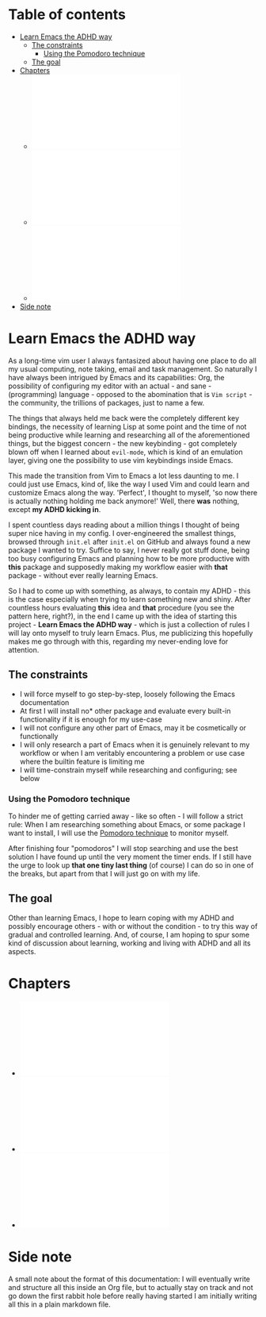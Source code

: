 # Table of contents
- [Learn Emacs the ADHD way](#learn-emacs-the-adhd-way)
  * [The constraints](#the-constraints)
    + [Using the Pomodoro technique](#using-the-pomodoro-technique)
  * [The goal](#the-goal)
- [Chapters](#chapters)
  * ![First steps](docs/01-first-steps.md)
  * ![First customizations](docs/02-first-customizations.md)
  * ![Package installation](docs/03-package-installation.md)
- [Side note](#side-note)

# Learn Emacs the ADHD way  
As a long-time vim user I always fantasized about having one place to do all my usual computing, note taking, email and task management. So naturally I have always been intrigued by Emacs and its capabilities: Org, the possibility of configuring my editor with an actual - and sane - (programming) language - opposed to the abomination that is `Vim script` - the community, the trillions of packages, just to name a few.  

The things that always held me back were the completely different key bindings, the necessity of learning Lisp at some point and the time of not being productive while learning and researching all of the aforementioned things, but the biggest concern - the new keybinding - got completely blown off when I learned about `evil-mode`, which is kind of an emulation layer, giving one the possibility to use vim keybindings inside Emacs.  

This made the transition from Vim to Emacs a lot less daunting to me. I could just use Emacs, kind of, like the way I used Vim and could learn and customize Emacs along the way. 'Perfect', I thought to myself, 'so now there is actually nothing holding me back anymore!' Well, there **was** nothing, except **my ADHD kicking in**.  

I spent countless days reading about a million things I thought of being super nice having in my config. I over-engineered the smallest things, browsed through `init.el` after `init.el` on GitHub and always found a new package I wanted to try. Suffice to say, I never really got stuff done, being too busy configuring Emacs and planning how to be more productive with **this** package and supposedly making my workflow easier with **that** package - without ever really learning Emacs.  

So I had to come up with something, as always, to contain my ADHD - this is the case especially when trying to learn something new and shiny. After countless hours evaluating **this** idea and **that** procedure (you see the pattern here, right?), in the end I came up with the idea of starting this project - **Learn Emacs the ADHD way** - which is just a collection of rules I will lay onto myself to truly learn Emacs. Plus, me publicizing this hopefully makes me go through with this, regarding my never-ending love for attention.  

## The constraints  
* I will force myself to go step-by-step, loosely following the Emacs documentation  
* At first I will install no* other package and evaluate every built-in functionality if it is enough for my use-case  
* I will not configure any other part of Emacs, may it be cosmetically or functionally  
* I will only research a part of Emacs when it is genuinely relevant to my workflow or when I am veritably encountering a problem or use case where the builtin feature is limiting me  
* I will time-constrain myself while researching and configuring; see below  

### Using the Pomodoro technique  
To hinder me of getting carried away - like so often - I will follow a strict rule: When I am researching something about Emacs, or some package I want to install, I will use the [Pomodoro technique](https://en.wikipedia.org/wiki/Pomodoro_Technique) to monitor myself.  

After finishing four "pomodoros" I will stop searching and use the best solution I have found up until the very moment the timer ends. If I still have the urge to look up **that one tiny last thing** (of course) I can do so in one of the breaks, but apart from that I will just go on with my life.  

## The goal  
Other than learning Emacs, I hope to learn coping with my ADHD and possibly encourage others - with or without the condition - to try this way of gradual and controlled learning. And, of course, I am hoping to spur some kind of discussion about learning, working and living with ADHD and all its aspects.  

# Chapters  
- ![First steps](docs/01-first-steps.md)
- ![First customizations](docs/02-first-customizations.md)
- ![Package installation](docs/03-package-installation.md)

# Side note  
A small note about the format of this documentation: I will eventually write and structure all this inside an Org file, but to actually stay on track and not go down the first rabbit hole before really having started I am initially writing all this in a plain markdown file.  
